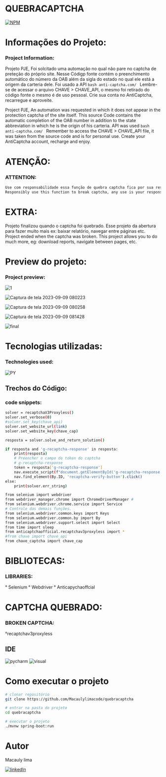 # QUEBRACAPTCHA



[![NPM](https://img.shields.io/npm/l/react)](https://github.com/Macaulylimacode/quebracaptcha/blob/master/LICENSE) 





# Informações do Projeto:
### Project Information:

Projeto PJE, Foi solcitado uma automação no qual não pare no captcha de preteção do próprio site.
Nesse Códigp fonte contém o preenchimento automático do número da OAB além da sigla do estado
no qual ele está a origem da carteria dele. Foi usado a API ```bash anti-captcha.com/ ```
Lembre-se de acessar o arquivo CHAVE > CHAVE_API, o mesmo foi retirado do código fonte o mesmo é de uso pessoal.
Crie sua conta no AntiCaptcha, recarregue e aproveite.

Project PJE, An automation was requested in which it does not appear in the protection captcha of the site itself.
This source Code contains the automatic completion of the OAB number in addition to the state abbreviation
in which he is the origin of his carteria. API was used ```bash anti-captcha.com/ ```
Remember to access the CHAVE > CHAVE_API file, it was taken from the source code and is for personal use.
Create your AntiCaptcha account, recharge and enjoy.

# ATENÇÃO:
### ATTENTION:
```bash
Use com responsabilidade essa função de quebra captcha fica por sua responsabilidade qualquer o uso.
Responsibly use this function to break captcha, any use is your responsibility.
```
# EXTRA:
Projeto finalizou quando o captcha foi quebrado. Esse projeto da abertura para fazer muito mais ex: baixar relatório, navegar entre páginas etc.
Project ended when the captcha was broken. This project allows you to do much more, eg: download reports, navigate between pages, etc.

# Preview do projeto:
### Project preview:

![1](https://github.com/Macaulylimacode/quebracaptcha/assets/139823222/cc3e6ced-af5c-4967-97ab-5fe4d1b09033)

![Captura de tela 2023-09-09 080223](https://github.com/Macaulylimacode/quebracaptcha/assets/139823222/48d1b736-d346-456f-b512-a4ae586571e8)

![Captura de tela 2023-09-09 080258](https://github.com/Macaulylimacode/quebracaptcha/assets/139823222/39008da8-21b8-4a2e-969b-c952057a5dba)

![Captura de tela 2023-09-09 081428](https://github.com/Macaulylimacode/quebracaptcha/assets/139823222/679655ea-3e4d-46df-87d2-7bdd14b8378e)

![final](https://github.com/Macaulylimacode/quebracaptcha/assets/139823222/673ff447-a42d-4a88-b812-720f4fca1d25)


# Tecnologias utilizadas:
### Technologies used:

![PY](https://img.shields.io/badge/Python-3776AB?style=for-the-badge&logo=python&logoColor=white)

## Trechos do Código:
### code snippets:

```bash
solver = recaptchaV3Proxyless()
solver.set_verbose(0)
#solver.set_key(chave_api)
solver.set_website_url(link)
solver.set_website_key(chave_cap)

resposta = solver.solve_and_return_solution()

if resposta and 'g-recaptcha-response' in resposta:
    print(resposta)
    # Preencher o campo do token do captcha
    # g-recaptcha-response
    token = resposta['g-recaptcha-response']
    nav.execute_script(f"document.getElementById('g-recaptcha-response').innerHTML = '{token}';")
    nav.find_element(By.ID, 'recaptcha-verify-button').click()
else:
    print(solver.err_string)
```

```bash
from selenium import webdriver
from webdriver_manager.chrome import ChromeDriverManager #
from selenium.webdriver.chrome.service import Service
# Controle das demais funções.
from selenium.webdriver.common.keys import Keys
from selenium.webdriver.common.by import By
from selenium.webdriver.support.select import Select
from time import sleep
from anticaptchaofficial.recaptchav3proxyless import *
#from chave import chave_api
from chave_captcha import chave_cap

```
# BIBLIOTECAS:
### LIBRARIES:
° Selenium
° Webdriver
° Anticapychaoffcial

# CAPTCHA QUEBRADO:
### BROKEN CAPTCHA:

°recaptchav3proxyless

## IDE

![pycharm](https://img.shields.io/badge/PyCharm-000000.svg?&style=for-the-badge&logo=PyCharm&logoColor=white)
![visual](https://img.shields.io/badge/Visual_Studio-5C2D91?style=for-the-badge&logo=visual%20studio&logoColor=white)

# Como executar o projeto

```bash
# clonar repositório
git clone https://github.com/Macaulylimacode/quebracaptcha

# entrar na pasta do projeto
cd quebracaptcha

# executar o projeto
./mvnw spring-boot:run
```

# Autor

Macauly lima

[![linkedIn](https://img.shields.io/badge/LinkedIn-0077B5?style=for-the-badge&logo=linkedin&logoColor=white)](https://www.linkedin.com/in/macauly-lima-75984a269)
